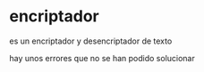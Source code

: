 # encriptador
es un encriptador y desencriptador de texto

hay unos errores que no se han podido solucionar
